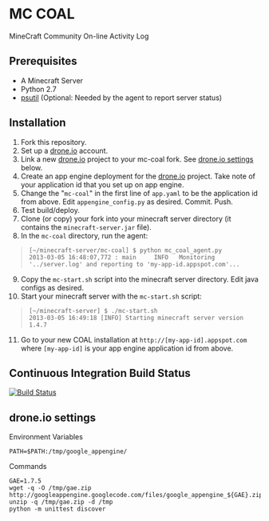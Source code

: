 MC COAL
=======

MineCraft Community On-line Activity Log

Prerequisites
-------------
* A Minecraft Server
* Python 2.7
* [psutil](https://code.google.com/p/psutil/) (Optional: Needed by the agent to report server status)

Installation
------------
1. Fork this repository.
2. Set up a [drone.io](http://drone.io) account.
3. Link a new [drone.io](http://drone.io) project to your mc-coal fork. See [drone.io settings](#droneio-settings) below.
4. Create an app engine deployment for the [drone.io](http://drone.io) project. Take note of your application id that you set up on app engine.
5. Change the "`mc-coal`" in the first line of `app.yaml` to be the application id from above. Edit `appengine_config.py` as desired. Commit. Push.
6. Test build/deploy.
7. Clone (or copy) your fork into your minecraft server directory (it contains the `minecraft-server.jar` file).
8. In the `mc-coal` directory, run the agent:

  >     [~/minecraft-server/mc-coal] $ python mc_coal_agent.py
  >     2013-03-05 16:48:07,772 : main     INFO   Monitoring '../server.log' and reporting to 'my-app-id.appspot.com'...

9. Copy the `mc-start.sh` script into the minecraft server directory. Edit java configs as desired.
10. Start your minecraft server with the `mc-start.sh` script:

  >     [~/minecraft-server] $ ./mc-start.sh
  >     2013-03-05 16:49:18 [INFO] Starting minecraft server version 1.4.7

11. Go to your new COAL installation at `http://[my-app-id].appspot.com` where `[my-app-id]` is your app engine application id from above.

Continuous Integration Build Status
-----------------------------------
[![Build Status](https://drone.io/github.com/gumptionthomas/mc-coal/status.png)](https://drone.io/github.com/gumptionthomas/mc-coal/latest)

drone.io settings
-----------------
Environment Variables

    PATH=$PATH:/tmp/google_appengine/

Commands

    GAE=1.7.5
    wget -q -O /tmp/gae.zip http://googleappengine.googlecode.com/files/google_appengine_${GAE}.zip
    unzip -q /tmp/gae.zip -d /tmp
    python -m unittest discover
